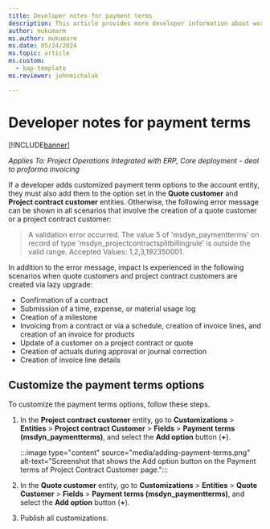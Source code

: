 ```yaml
---
title: Developer notes for payment terms
description: This article provides more developer information about working with payment terms.
author: mukumarm
ms.author: mukumarm
ms.date: 05/24/2024
ms.topic: article
ms.custom: 
  - bap-template
ms.reviewer: johnmichalak

---
```


# Developer notes for payment terms

[!INCLUDE[banner](../../includes/banner.md)]

_Applies To: Project Operations Integrated with ERP, Core deployment - deal to proforma invoicing_

If a developer adds customized payment term options to the account entity, they must also add them to the option set in the **Quote customer** and **Project contract customer** entities. Otherwise, the following error message can be shown in all scenarios that involve the creation of a quote customer or a project contract customer:

> A validation error occurred. The value 5 of 'msdyn\_paymentterms' on record of type 'msdyn\_projectcontractsplitbillingrule' is outside the valid range. Accepted Values: 1,2,3,192350001.

In addition to the error message, impact is experienced in the following scenarios when quote customers and project contract customers are created via lazy upgrade:

- Confirmation of a contract
- Submission of a time, expense, or material usage log
- Creation of a milestone
- Invoicing from a contract or via a schedule, creation of invoice lines, and creation of an invoice for products
- Update of a customer on a project contract or quote
- Creation of actuals during approval or journal correction
- Creation of invoice line details

## Customize the payment terms options

To customize the payment terms options, follow these steps.

1. In the **Project contract customer** entity, go to **Customizations** \> **Entities** \> **Project contract Customer** \> **Fields** \> **Payment terms (msdyn\_paymentterms)**, and select the **Add option** button (**\+**).

    :::image type="content" source="media/adding-payment-terms.png" alt-text="Screenshot that shows the Add option button on the Payment terms of Project Contract Customer page.":::

1. In the **Quote customer** entity, go to **Customizations** \> **Entities** \> **Quote Customer** \> **Fields** \> **Payment terms (msdyn\_paymentterms)**, and select the **Add option** button (**\+**).
1. Publish all customizations.
